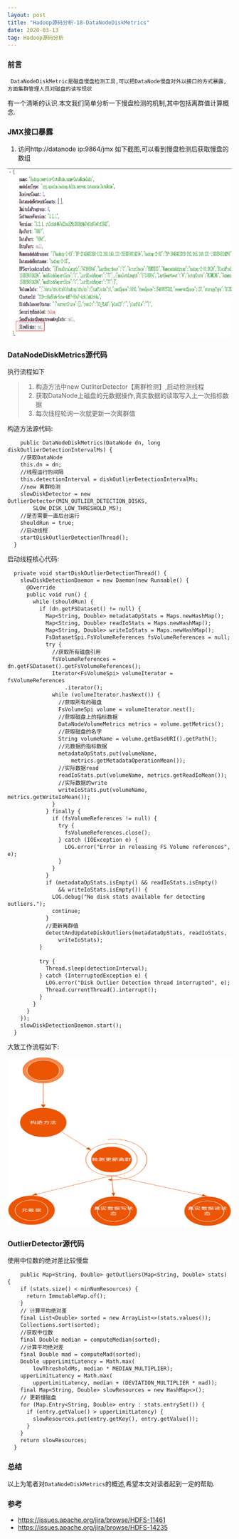 ```yaml
---
layout: post
title: "Hadoop源码分析-18-DataNodeDiskMetrics"
date: 2020-03-13
tag: Hadoop源码分析
---
```


### 前言

     DataNodeDiskMetric是磁盘慢盘检测工具,可以把DataNode慢盘对外以接口的方式暴露,方面集群管理人员对磁盘的读写现状
  有一个清晰的认识.本文我们简单分析一下慢盘检测的机制,其中包括离群值计算概念.
  
### JMX接口暴露

  1. 访问http://datanode ip:9864/jmx 如下截图,可以看到慢盘检测后获取慢盘的数组
  
<div>
<img src="/images/posts/hadoop-source-18/hadoop01.png" height="380" width="580" />
</div>     

### DataNodeDiskMetrics源代码

  执行流程如下
  
> 1. 构造方法中new OutliterDetector【离群检测】,启动检测线程
> 2. 获取DataNode上磁盘的元数据操作,真实数据的读取写入上一次指标数据
> 3. 每次线程轮询一次就更新一次离群值


  构造方法源代码:
  
```
    public DataNodeDiskMetrics(DataNode dn, long diskOutlierDetectionIntervalMs) {
    //获取DataNode
	this.dn = dn;
    //线程运行的间隔
	this.detectionInterval = diskOutlierDetectionIntervalMs;
    //new 离群检测
	slowDiskDetector = new OutlierDetector(MIN_OUTLIER_DETECTION_DISKS,
        SLOW_DISK_LOW_THRESHOLD_MS);
	//是否需要一直后台运行
    shouldRun = true;
	//启动线程
    startDiskOutlierDetectionThread();
  }
```  

  启动线程核心代码:
  
```
  private void startDiskOutlierDetectionThread() {
    slowDiskDetectionDaemon = new Daemon(new Runnable() {
      @Override
      public void run() {
        while (shouldRun) {
          if (dn.getFSDataset() != null) {
            Map<String, Double> metadataOpStats = Maps.newHashMap();
            Map<String, Double> readIoStats = Maps.newHashMap();
            Map<String, Double> writeIoStats = Maps.newHashMap();
            FsDatasetSpi.FsVolumeReferences fsVolumeReferences = null;
            try {
			  //获取所有磁盘引用
              fsVolumeReferences = dn.getFSDataset().getFsVolumeReferences();
              Iterator<FsVolumeSpi> volumeIterator = fsVolumeReferences
                  .iterator();
              while (volumeIterator.hasNext()) {
			    //获取所有的磁盘
                FsVolumeSpi volume = volumeIterator.next();
                //获取磁盘上的指标数据
				DataNodeVolumeMetrics metrics = volume.getMetrics();
                //获取磁盘的名字
				String volumeName = volume.getBaseURI().getPath();
                //元数据的指标数据
                metadataOpStats.put(volumeName,
                    metrics.getMetadataOperationMean());
                //实际数据read
				readIoStats.put(volumeName, metrics.getReadIoMean());
                //实际数据的write
				writeIoStats.put(volumeName, metrics.getWriteIoMean());
              }
            } finally {
              if (fsVolumeReferences != null) {
                try {
                  fsVolumeReferences.close();
                } catch (IOException e) {
                  LOG.error("Error in releasing FS Volume references", e);
                }
              }
            }
            if (metadataOpStats.isEmpty() && readIoStats.isEmpty()
                && writeIoStats.isEmpty()) {
              LOG.debug("No disk stats available for detecting outliers.");
              continue;
            }
            //更新离群值
            detectAndUpdateDiskOutliers(metadataOpStats, readIoStats,
                writeIoStats);
          }

          try {
            Thread.sleep(detectionInterval);
          } catch (InterruptedException e) {
            LOG.error("Disk Outlier Detection thread interrupted", e);
            Thread.currentThread().interrupt();
          }
        }
      }
    });
    slowDiskDetectionDaemon.start();
  }  
```

  大致工作流程如下:
  
<div>
<img src="/images/posts/hadoop-source-18/hadoop02.png" height="380" width="580" />
</div>

### OutlierDetector源代码

  使用中位数的绝对差比较慢盘
  
```
    public Map<String, Double> getOutliers(Map<String, Double> stats) {
    if (stats.size() < minNumResources) {
      return ImmutableMap.of();
    }
    // 计算平均绝对差
    final List<Double> sorted = new ArrayList<>(stats.values());
    Collections.sort(sorted);
    //获取中位数
    final Double median = computeMedian(sorted);
    //计算平均绝对差
    final Double mad = computeMad(sorted);
    Double upperLimitLatency = Math.max(
        lowThresholdMs, median * MEDIAN_MULTIPLIER);
    upperLimitLatency = Math.max(
        upperLimitLatency, median + (DEVIATION_MULTIPLIER * mad));
    final Map<String, Double> slowResources = new HashMap<>();
    // 更新慢磁盘
    for (Map.Entry<String, Double> entry : stats.entrySet()) {
      if (entry.getValue() > upperLimitLatency) {
        slowResources.put(entry.getKey(), entry.getValue());
      }
    }
    return slowResources;
  }
```

### 总结

   以上为笔者对`DataNodeDiskMetrics`的概述,希望本文对读者起到一定的帮助.

### 参考

* https://issues.apache.org/jira/browse/HDFS-11461
* https://issues.apache.org/jira/browse/HDFS-14235